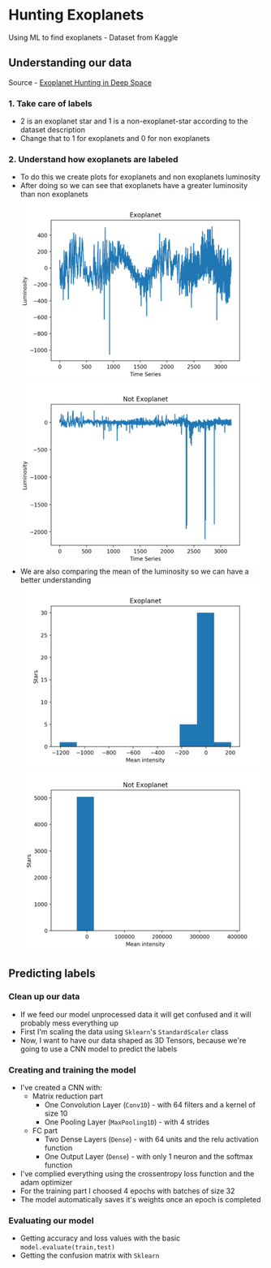 # Hunting Exoplanets
Using ML to find exoplanets - Dataset from Kaggle

## Understanding our data
Source - [Exoplanet Hunting in Deep Space](https://www.kaggle.com/keplersmachines/kepler-labelled-time-series-data)
### 1. Take care of labels
  - 2 is an exoplanet star and 1 is a non-exoplanet-star according to the dataset description
  - Change that to 1 for exoplanets and 0 for non exoplanets
### 2. Understand how exoplanets are labeled
  - To do this we create plots for exoplanets and non exoplanets luminosity
  - After doing so we can see that exoplanets have a greater luminosity than non exoplanets
  ![](https://raw.githubusercontent.com/martzdev/hunting_exoplanets/master/images/exo_lum.png)
  ![](https://raw.githubusercontent.com/martzdev/hunting_exoplanets/master/images/nonexo_lum.png)
  - We are also comparing the mean of the luminosity so we can have a better understanding
  ![](https://raw.githubusercontent.com/martzdev/hunting_exoplanets/master/images/exo_mean.png)
  ![](https://raw.githubusercontent.com/martzdev/hunting_exoplanets/master/images/nonexo_mean.png)
## Predicting labels
### Clean up our data
  - If we feed our model unprocessed data it will get confused and it will probably mess everything up
  - First I'm scaling the data using ```Sklearn```'s ```StandardScaler``` class
  - Now, I want to have our data shaped as 3D Tensors, because we're going to use a CNN model to predict the labels
### Creating and training the model
  - I've created a CNN with:
    - Matrix reduction part
      - One Convolution Layer (```Conv1D```) -  with 64 filters and a kernel of size 10
      - One Pooling Layer (```MaxPooling1D```) - with 4 strides
    - FC part
      - Two Dense Layers (```Dense```) - with 64 units and the relu activation function
      - One Output Layer (```Dense```) - with only 1 neuron and the softmax function
  - I've complied everything using the crossentropy loss function and the adam optimizer
  - For the training part I choosed 4 epochs with batches of size 32
  - The model automatically saves it's weights once an epoch is completed
### Evaluating our model
  - Getting accuracy and loss values with the basic ```model.evaluate(train,test)``` 
  - Getting the confusion matrix with ```Sklearn```
    
